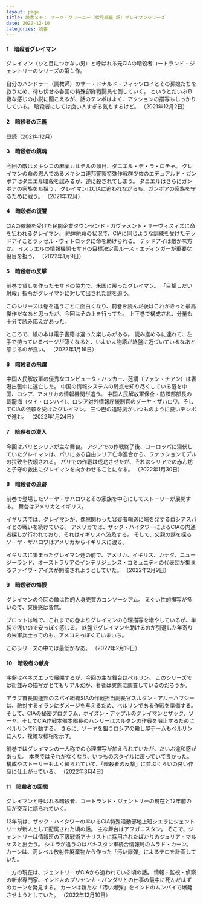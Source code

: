 ```yaml
---
layout: page
title: 読書メモ： マーク・グリーニー（伏見威蕃 訳）グレイマンシリーズ
date: 2022-12-10
categories: 読書
---
```

#### 1　暗殺者グレイマン

グレイマン（ひと目につかない男）と呼ばれる元CIAの暗殺者コートランド・ジェントリーのシリーズの第１作。
 
自分のハンドラー（調教師）のサー・ドナルド・フィッツロイとその孫娘たちを救うため、待ち伏せる各国の特殊部隊戦闘員を倒していく。
というとだいぶＢ級な感じの小説に聞こえるが、話のテンポはよく、アクションの描写もしっかりしている。
暗殺者にしては良い人すぎる気もするけど。
（2021年12月2日）

#### 2　暗殺者の正義

既読（2021年12月）

#### 3　暗殺者の鎮魂

今回の敵はメキシコの麻薬カルテルの頭目、ダニエル・デ・ラ・ロチャ。
グレイマンの命の恩人であるメキシコ連邦警察特殊作戦群少佐のエデュアルド・ガンボアはダニエル暗殺を試みるが、逆に殺されてしまう。
ダニエルはさらにガンボアの家族をも狙う。
グレイマンはCIAに追われながらも、ガンボアの家族を守るために戦う。
（2021年12月）

#### 4　暗殺者の復讐

CIAの依頼を受けた民間企業タウンゼンド・ガヴァメント・サーヴィスィズに命を狙われるグレイマン。
絶体絶命の状況で、CIAに同じような訓練を受けたデッドアイことラッセル・ウィトロックに命を助けられる。
デッドアイは敵か味方か。
イスラエルの情報機関モサドの目標決定官ルース・エディンガーが重要な役目を担う。
（2022年1月9日）

#### 5　暗殺者の反撃

前巻で貸しを作ったモサドの協力で、米国に戻ったグレイマン。
「目撃しだい射殺」指令がグレイマンに対して出された謎を追う。

このシリーズは巻を追うごとに面白くなり、前巻を読んだ後はこれがきっと最高傑作だなあと思ったが、今回はその上を行ってた。
上下巻で構成され、分量も十分で読み応えがあった。

ところで、紙の本は電子書籍は違った楽しみがある。
読み進めるに連れて、左手で持っているページが薄くなると、いよいよ物語が終盤に近づいているなあと感じるのが良い。
（2022年1月16日）

#### 6　暗殺者の飛躍

中国人民解放軍の優秀なコンピュータ・ハッカー、范講（ファン・チアン）は香港出張中に逃亡した。
中国の情報システムの弱点を知り尽くしている范を中国、ロシア、アメリカの情報機関が追う。
中国人民解放軍保全・防諜部部長の載龍海（タイ・ロンハイ）、ロシア対外情報庁統制官のゾーヤ・ザハロワ、そしてCIAの依頼を受けたグレイマン。
三つ巴の追跡劇がいつものように良いテンポで進む。
（2022年1月24日）

#### 7　暗殺者の潜入

今回はパリとシリアが主な舞台。
アジアでの作戦終了後、ヨーロッパに潜伏していたグレイマンは、パリにある自由シリア亡命連合から、ファッションモデルの拉致を依頼される。
パリでの作戦は成功させたが、それはシリアでの赤ん坊と子守の救出にグレイマンを向かわせることになる。
（2022年1月30日）

#### 8　暗殺者の追跡

前巻で登場したゾーヤ・ザハロワとその家族を中心にしてストーリーが展開する。
舞台はアメリカとイギリス。

イギリスでは、グレイマンが、偶然関わった容疑者輸送に端を発するロシアスパイとの戦いを続けている。
アメリカでは、ザック・ハイタワーによるCIAの内通者探しが行われており、それはイギリスへ波及する。
そして、父親の謎を探るゾーヤ・ザハロワはアメリカからイギリスに渡る。

イギリスに集まったグレイマン達の前で、アメリカ、イギリス、カナダ、ニュージーランド、オーストラリアのインテリジェンス・コミュニティの代表団が集まるファイヴ・アイズが開催されようとしていた。
（2022年2月9日）

#### 9　暗殺者の悔恨

グレイマンの今回の敵は性的人身売買のコンソーシアム。
えぐい性的描写が多いので、爽快感は皆無。

プロットは雑で、これまでの巻よりグレイマンの心理描写を増やしているが、単純で浅いので安っぽく感じる。
終盤でグレイマンを助けるのが引退した年寄りの米軍兵士ってのも、アメコミっぽくていまいち。

このシリーズの中では最低かなあ。
（2022年2月19日）

#### 10　暗殺者の献身

序盤はベネズエラで展開するが、今回の主な舞台はベルリン。
このシリーズでは街並みの描写がとてもリアルだが、著者は実際に調査しているのだろうか。

アラブ首長国連邦のスパイ組織SIAの作戦担当副長官スルタン・アル＝ハブシーは、敵対するイランにダメージを与えるため、ベルリンである作戦を準備する。
そして、CIAの秘密プログラム、ポイズン・アップルのグレイマンとザック、ゾーヤ、そしてCIA作戦本部本部長のハンリーはスルタンの作戦を阻止するためにベルリンで行動する。
さらに、ゾーヤを狙うロシアの殺し屋チームもベルリンに入り、複雑な様相を示す。

前巻ではグレイマンの一人称での心理描写が加えられていたが、だいぶ違和感があった。
本巻ではそれがなくなり、いつものスタイルに戻っていて良かった。
構成やストーリーもよく練られていて、「暗殺者の反撃」に並ぶくらいの良い作品に仕上がっている。
（2022年3月4日）

#### 11　暗殺者の回想

グレイマンと呼ばれる暗殺者、コートランド・ジェントリーの現在と12年前の話が交互に語られていく。

12年前は、ザック・ハイタワーの率いるCIA特殊活動部地上班シエラにジェントリーが新人として配属された頃の話。
主な舞台はアフガニスタン。
そこで、ジェントリーは情報班の下級戦術アナリストに採用されたばかりのジュリア・マルケスと出会う。
シエラが追うのはパキスタン軍統合情報局のムラド・カーン。
カーンは、高レベル放射性廃棄物から作った「汚い爆弾」によるテロを計画していた。

一方の現在は、ジェントリーがCIAから追われている頃の話。
情報・監視・偵察の新米専門家、インド人のプリヤンカ・バンダリとの仕事の最中に死んだはずのカーンを発見する。
カーンは新たな「汚い爆弾」をインドのムンバイで爆発させようとしていた。
（2022年12月10日）
